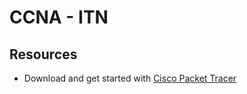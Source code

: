 # CCNA - ITN

## Resources
- Download and get started with [Cisco Packet Tracer](https://www.netacad.com/courses/packet-tracer)